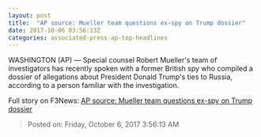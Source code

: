 ```yaml
---
layout: post
title:  "AP source: Mueller team questions ex-spy on Trump dossier"
date: 2017-10-06 03:56:13Z
categories: associated-press-ap-top-headlines
---
```


WASHINGTON (AP) — Special counsel Robert Mueller's team of investigators has recently spoken with a former British spy who compiled a dossier of allegations about President Donald Trump's ties to Russia, according to a person familiar with the investigation.


Full story on F3News: [AP source: Mueller team questions ex-spy on Trump dossier](http://www.f3nws.com/n/2ajzrC)

> Posted on: Friday, October 6, 2017 3:56:13 AM
